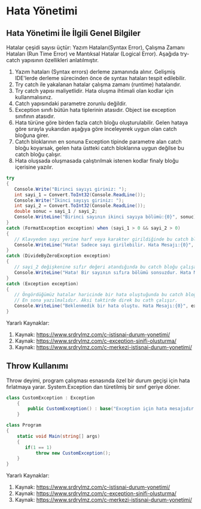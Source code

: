 # Hata Yönetimi

## Hata Yönetimi İle İlgili Genel Bilgiler

Hatalar çeşidi sayısı üçtür: Yazım Hataları(Syntax Error), Çalışma Zamanı Hataları (Run Time Error) ve Mantıksal Hatalar (Logical Error).
Aşağıda try-catch yapısının özellikleri anlatılmıştır.

1. Yazım hataları (Syntax errors) derleme zamanında alınır. Gelişmiş IDE'lerde derleme sürecinden önce de syntax hataları tespit edilebilir.
1. Try catch ile yakalanan hatalar çalışma zamanı (runtime) hatalarıdır.
1. Try catch yapısı maliyetlidir. Hata oluşma ihtimali olan kodlar için kullanmalısınız.
1. Catch yapısındaki parametre zorunlu değildir.
1. Exception sınıfı bütün hata tiplerinin atasıdır. Object ise exception sınıfının atasıdır.
1. Hata türüne göre birden fazla catch bloğu oluşturulabilir. Gelen hataya göre sırayla yukarıdan aşağıya göre inceleyerek uygun olan catch bloğuna girer.
1. Catch bloklarının en sonuna Exception tipinde parametre alan catch bloğu koyarsak, gelen hata üstteki catch bloklarına uygun değilse bu catch bloğu çalışır.
1. Hata oluşsada oluşmasada çalıştırılmak istenen kodlar finaly bloğu içerisine yazılır.

```cs
try
{
   Console.Write("Birinci sayıyı giriniz: ");
   int sayi_1 = Convert.ToInt32(Console.ReadLine());
   Console.Write("İkinci sayıyı giriniz: ");
   int sayi_2 = Convert.ToInt32(Console.ReadLine());
   double sonuc = sayi_1 / sayi_2;
   Console.WriteLine("Birinci sayının ikinci sayıya bölümü:{0}", sonuc);
}
catch (FormatException exception) when (sayi_1 > 0 && sayi_2 > 0)
{
   // Klavyeden sayı yerine harf veya karakter girildiğinde bu catch bloğu çalışacak.
   Console.WriteLine("Hata! Sadece sayı girilebilir. Hata Mesajı:{0}", exception.Message);
}
catch (DivideByZeroException exception)
{
   // sayi_2 değişkenine sıfır değeri atandığında bu catch bloğu çalışacak.
   Console.WriteLine("Hata! Bir sayının sıfıra bölümü sonsuzdur. Hata Mesajı:{0}", exception.Message);
}
catch (Exception exception)
{
   // Öngördüğümüz hatalar haricinde bir hata oluştuğunda bu catch bloğu çalışacak.
   // En sona yazılmalıdır. Aksi taktirde direk bu cath çalışır.
   Console.WriteLine("Beklenmedik bir hata oluştu. Hata Mesajı:{0}", exception.Message);
}
```

Yararlı Kaynaklar:

1. Kaynak: <https://www.srdrylmz.com/c-istisnai-durum-yonetimi/>
2. Kaynak: <https://www.srdrylmz.com/c-exception-sinifi-olusturma/>
3. Kaynak: <https://www.srdrylmz.com/c-merkezi-istisnai-durum-yonetimi/>

## Throw Kullanımı

Throw deyimi, program çalışması esnasında özel bir durum geçişi için hata fırlatmaya yarar. System.Exception dan türetilmiş bir sınıf geriye döner.

```cs
class CustomException : Exception
    {
        public CustomException() : base("Exception için hata mesajıdır!") { }
    }

class Program
{
    static void Main(string[] args)
    {
       if(1 == 1)
           throw new CustomException();
    }
}
```

Yararlı Kaynaklar:

1. Kaynak: <https://www.srdrylmz.com/c-istisnai-durum-yonetimi/>
2. Kaynak: <https://www.srdrylmz.com/c-exception-sinifi-olusturma/>
3. Kaynak: <https://www.srdrylmz.com/c-merkezi-istisnai-durum-yonetimi/>
